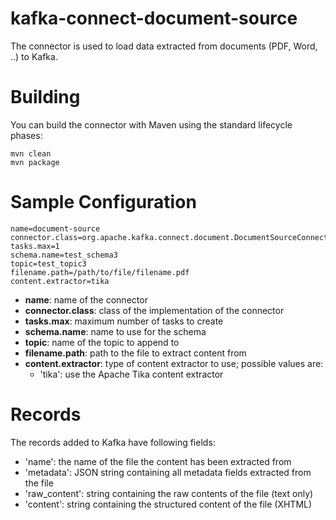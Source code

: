 # kafka-connect-document-source
The connector is used to load data extracted from documents (PDF, Word, ..) to Kafka.

# Building
You can build the connector with Maven using the standard lifecycle phases:
```
mvn clean
mvn package
```

# Sample Configuration
```
name=document-source
connector.class=org.apache.kafka.connect.document.DocumentSourceConnector
tasks.max=1
schema.name=test_schema3
topic=test_topic3
filename.path=/path/to/file/filename.pdf
content.extractor=tika
```

- **name**: name of the connector
- **connector.class**: class of the implementation of the connector
- **tasks.max**: maximum number of tasks to create
- **schema.name**: name to use for the schema
- **topic**: name of the topic to append to
- **filename.path**: path to the file to extract content from
- **content.extractor**: type of content extractor to use; possible values are:
	- 'tika': use the Apache Tika content extractor

# Records

The records added to Kafka have following fields:
- 'name': the name of the file the content has been extracted from
- 'metadata': JSON string containing all metadata fields extracted from the file
- 'raw_content': string containing the raw contents of the file (text only)
- 'content': string containing the structured content of the file (XHTML)